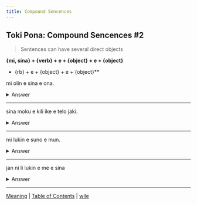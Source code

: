 ```yaml
---
title: Compound Sencences
---
```


## Toki Pona: Compound Sencences #2

> Sentences can have several direct objects

**{mi, sina} + {verb} + e + {object} + e + {object}**  
 + {rb} + e + {object} + e + {object}**

mi olin e sina e ona.
<details>
<summary>Answer</summary>
I love you and her.
</details>

---

sina moku e kili ike e telo jaki.
<details>
<summary>Answer</summary>
You are consuming rotten fruit and dirty water
</details>

---

mi lukin e suno e mun.
<details>
<summary>Answer</summary>
I look at the sun and the moon.
</details>

---

jan ni li lukin e me e sina
<details>
<summary>Answer</summary>
That person is looking at you and I.
</details>

---

[Meaning](16Meaning.md) | [Table of Contents](toc.md) | [wile](18wile.md)